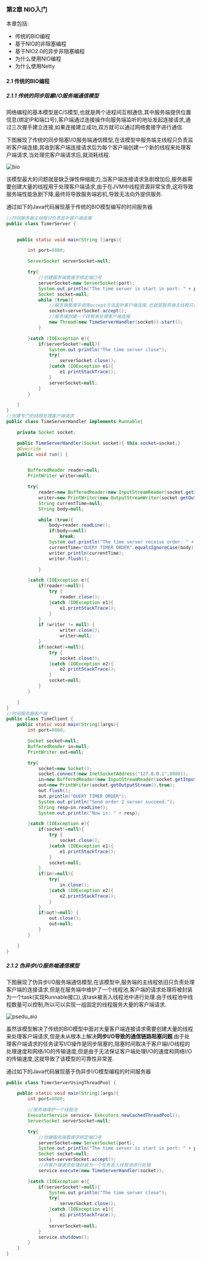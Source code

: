 ### 第2章 NIO入门

本章包括:
+ 传统的BIO编程
+ 基于NIO的非阻塞编程
+ 基于NIO2.0的异步非阻塞编程
+ 为什么使用NIO编程
+ 为什么使用Netty

#### 2.1 传统的BIO编程

##### 2.1.1 传统的同步阻塞I/O服务端通信模型

网络编程的基本模型是C/S模型,也就是两个进程间互相通信,其中服务端提供位置信息(绑定IP和端口号),客户端通过连接操作向服务端监听的地址发起连接请求,通过三次握手建立连接,如果连接建立成功,双方就可以通过网络套接字进行通信.

下图展现了传统的同步阻塞I/O服务端通信模型,在该模型中服务端主线程只负责监听客户端连接,其收到客户端连接请求后为每个客户端创建一个新的线程来处理客户端请求,当处理完客户端请求后,就消耗线程.

![bio](http://7xonn1.com1.z0.glb.clouddn.com/bio.png)

该模型最大的问题就是缺乏弹性伸缩能力,当客户端连接请求急剧增加后,服务器需要创建大量的线程用于处理客户端请求,由于在JVM中线程资源非常宝贵,这将导致服务端性能急剧下降,最终将导致服务端宕机,导致无法向外提供服务.

通过如下的Java代码展现基于传统的BIO模型编写的时间服务器
```java
//时间服务器主线程只负责监听客户端连接
public class TimerServer {


    public static void main(String []args){

        int port=8080;

        ServerSocket serverSocket=null;

        try{
            //创建服务端套接字绑定端口号
            serverSocket=new ServerSocket(port);
            System.out.println("The time server is start in port: " + port);
            Socket socket=null;
            while (true){
                //服务端套接字调用accept方法监听客户端连接,也就是服务端主线程只负责监听客户端连接
                socket=serverSocket.accept();
                //服务端创建一个线程来处理客户端连接
                new Thread(new TimeServerHandler(socket)).start();
            }

        }catch (IOException e){
            if(serverSocket!=null){
                System.out.println("The time server close");
                try{
                    serverSocket.close();
                }catch (IOException e1){
                    e1.printStackTrace();
                }
                serverSocket=null;
            }
        }

    }
}
//创建专门的线程处理客户端请求
public class TimeServerHandler implements Runnable{

    private Socket socket;

    public TimeServerHandler(Socket socket){ this.socket=socket;}
    @Override
    public void run() {


        BufferedReader reader=null;
        PrintWriter writer=null;

        try{
            reader=new BufferedReader(new InputStreamReader(socket.getInputStream()));
            writer=new PrintWriter(new OutputStreamWriter(socket.getOutputStream()),true);
            String currentTime=null;
            String body=null;

            while (true){
                body=reader.readLine();
                if(body==null)
                    break;
                System.out.println("The time server receive order: " + body);
                currentTime="QUERY TIMER ORDER".equalsIgnoreCase(body)?new java.util.Date(System.currentTimeMillis()).toString():"BAD ORDER";
                writer.println(currentTime);
                writer.flush();

            }

        }catch (IOException e){
            if(reader!=null){
                try {
                    reader.close();
                }catch (IOException e1){
                    e1.printStackTrace();
                }
            }
            if (writer != null) {
                    writer.close();
                    writer=null;
            }
            if(socket!=null){
                try {
                    socket.close();
                }catch (IOException e2){
                    e2.printStackTrace();
                }
                socket=null;
            }
        }

    }
}
//时间服务器客户端
public class TimeClient {
    public static void main(String[]args){
        int port=8080;

        Socket socket=null;
        BufferedReader in=null;
        PrintWriter out=null;

        try{
            socket=new Socket();
            socket.connect(new InetSocketAddress("127.0.0.1",8080));
            in=new BufferedReader(new InputStreamReader(socket.getInputStream()));
            out=new PrintWriter(socket.getOutputStream(),true);
            out.flush();
            out.println("QUERY TIMER ORDER");
            System.out.println("Send order 2 server succeed.");
            String resp=in.readLine();
            System.out.println("Now is: " + resp);

        }catch (IOException e){
            if(socket!=null){
                try {
                    socket.close();
                }catch (IOException e1){
                    e1.printStackTrace();
                }
                socket=null;
            }
            if(in!=null){
                try{
                    in.close();
                }catch (IOException e2){
                    e2.printStackTrace();
                }
            }
            if(out!=null) {
                out.close();
                out=null;
            }
        }

    }
}
```
##### 2.1.2 伪异步I/O服务端通信模型

下图展现了伪异步I/O服务端通信模型,在该模型中,服务端的主线程依旧只负责处理客户端的连接请求,但是在服务端中维护了一个线程池,客户端的请求处理将被封装为一个task(实现Runnable接口),该task被丢入线程池中进行处理.由于线程池中线程数量可以控制,所以可以实现一组固定的线程服务大量的客户端请求.

![psedu_aio](http://7xonn1.com1.z0.glb.clouddn.com/pseudo_aio.png)

虽然该模型解决了传统的BIO模型中面对大量客户端连接请求需要创建大量的线程来处理客户端请求,但是未从根本上解决**同步I/O导致的通信链路阻塞问题**.由于处理客户端请求的任务读写I/O操作是同步阻塞的,阻塞时间取决于客户端I/O线程的处理速度和网络/IO的传输速度,但是由于无法保证客户端处理I/O的速度和网络I/O的传输速度,这就导致了该模型的可靠性非常差.

通过如下的Java代码展现基于伪异步I/O模型编程的时间服务器
```java
public class TimerServerUsingThreadPool {

    public static void main(String[]args){
        int port=8080;

        //服务端维护一个线程池
        ExecutorService service= Executors.newCachedThreadPool();
        ServerSocket serverSocket=null;

        try{
            //创建服务端套接字绑定端口号
            serverSocket=new ServerSocket(port);
            System.out.println("The time server is start in port: " + port);
            Socket socket=null;
            socket=serverSocket.accept();
            //将客户端请求处理封装为一个任务丢入线程池进行处理
            service.execute(new TimeServerHandler(socket));

        }catch (IOException e){
            if(serverSocket!=null){
                System.out.println("The time server close");
                try{
                    serverSocket.close();
                }catch (IOException e1){
                    e1.printStackTrace();
                }
                serverSocket=null;
            }
            service.shutdown();
        }
    }
}
```